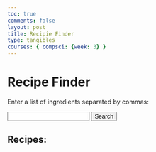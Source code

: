```yaml
---
toc: true
comments: false
layout: post
title: Recipie Finder
type: tangibles
courses: { compsci: {week: 3} }
---
```


<html>
<head>
    <title>Recipe Finder</title>
</head>
<body>
    <h1>Recipe Finder</h1>
    <p>Enter a list of ingredients separated by commas:</p>
    <input type="text" id="ingredientInput">
    <button id="searchButton">Search</button>
    <h2>Recipes:</h2>
    <ul id="recipeList"></ul>
    <script>
        const apiKey = 'a47087a81974fac6c875124c22f5b99b'; // Replace with your Edamam API key
        document.getElementById('searchButton').addEventListener('click', searchRecipes);
        function searchRecipes() {
            const ingredientInput = document.getElementById('ingredientInput').value;
            const recipeList = document.getElementById('recipeList');
            // Clear previous results
            recipeList.innerHTML = '';
            // Make a request to the Edamam API
            fetch(`https://api.edamam.com/search?q=${ingredientInput}&app_id=YOUR_APP_ID&app_key=${apiKey}`)
                .then(response => response.json())
                .then(data => {
                    const recipes = data.hits;
                    recipes.forEach(recipe => {
                        const recipeTitle = recipe.recipe.label;
                        const recipeURL = recipe.recipe.url;
                        // Create list items with recipe titles and links
                        const listItem = document.createElement('li');
                        const link = document.createElement('a');
                        link.href = recipeURL;
                        link.textContent = recipeTitle;
                        listItem.appendChild(link);
                        recipeList.appendChild(listItem);
                    });
                })
                .catch(error => {
                    console.error('Error fetching recipes:', error);
                });
        }
    </script>
</body>
</html>
